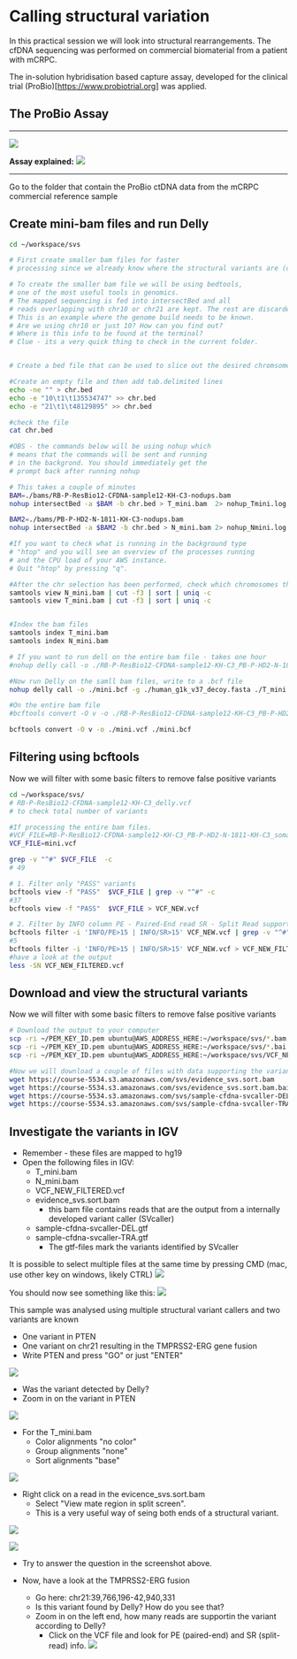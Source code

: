# Calling structural variation

In this practical session we will look into structural rearrangements. The cfDNA sequencing was performed on commercial biomaterial from a patient with mCRPC. 

The in-solution hybridisation based capture assay, developed for the clinical trial (ProBio)[https://www.probiotrial.org] was applied.

## The ProBio Assay
---
![](https://i.imgur.com/Onu5vYJ.png)

**Assay explained:**
![](https://i.imgur.com/HLDUR32.png)

---


Go to the folder that contain the ProBio ctDNA data from the mCRPC commercial reference sample

## Create mini-bam files and run Delly
```bash
cd ~/workspace/svs

# First create smaller bam files for faster 
# processing since we already know where the structural variants are (on chromsome 10 and 21).

# To create the smaller bam file we will be using bedtools, 
# one of the most useful tools in genomics. 
# The mapped sequencing is fed into intersectBed and all 
# reads overlapping with chr10 or chr21 are kept. The rest are discarded.
# This is an example where the genome build needs to be known. 
# Are we using chr10 or just 10? How can you find out?
# Where is this info to be found at the terminal?
# Clue - its a very quick thing to check in the current folder.


# Create a bed file that can be used to slice out the desired chromsomes

#Create an empty file and then add tab.delimited lines
echo -ne "" > chr.bed
echo -e "10\t1\t135534747" >> chr.bed
echo -e "21\t1\t48129895" >> chr.bed

#check the file
cat chr.bed

#OBS - the commands below will be using nohup which
# means that the commands will be sent and running
# in the backgrond. You should immediately get the 
# prompt back after running nohup

# This takes a couple of minutes
BAM=./bams/RB-P-ResBio12-CFDNA-sample12-KH-C3-nodups.bam
nohup intersectBed -a $BAM -b chr.bed > T_mini.bam  2> nohup_Tmini.log &

BAM2=./bams/PB-P-HD2-N-1811-KH-C3-nodups.bam
nohup intersectBed -a $BAM2 -b chr.bed > N_mini.bam 2> nohup_Nmini.log &

#If you want to check what is running in the background type
# "htop" and you will see an overview of the processes running
# and the CPU load of your AWS instance.
# Quit "htop" by pressing "q".

#After the chr selection has been performed, check which chromosomes that re in the mini-bam file
samtools view N_mini.bam | cut -f3 | sort | uniq -c
samtools view T_mini.bam | cut -f3 | sort | uniq -c


#Index the bam files
samtools index T_mini.bam
samtools index N_mini.bam

# If you want to run dell on the entire bam file - takes one hour
#nohup delly call -o ./RB-P-ResBio12-CFDNA-sample12-KH-C3_PB-P-HD2-N-1811-KH-C3_somatic_delly.bcf -g ./human_g1k_v37_decoy.fasta ./bams/RB-P-ResBio12-CFDNA-sample12-KH-C3-nodups.bam ./bams/PB-P-HD2-N-1811-KH-C3-nodups.bam > delly_nohup.log &

#Now run Delly on the samll bam files, write to a .bcf file
nohup delly call -o ./mini.bcf -g ./human_g1k_v37_decoy.fasta ./T_mini.bam ./N_mini.bam > delly_nohup.log &

#On the entire bam file
#bcftools convert -O v -o ./RB-P-ResBio12-CFDNA-sample12-KH-C3_PB-P-HD2-N-1811-KH-C3_somatic_delly.vcf ./RB-P-ResBio12-CFDNA-sample12-KH-C3_PB-P-HD2-N-1811-KH-C3_somatic_delly.bcf

bcftools convert -O v -o ./mini.vcf ./mini.bcf
```

## Filtering using bcftools

Now we will filter with some basic filters to remove false positive variants
```bash
cd ~/workspace/svs/
# RB-P-ResBio12-CFDNA-sample12-KH-C3_delly.vcf 
# to check total number of variants 

#If processing the entire bam files.
#VCF_FILE=RB-P-ResBio12-CFDNA-sample12-KH-C3_PB-P-HD2-N-1811-KH-C3_somatic_delly.vcf
VCF_FILE=mini.vcf

grep -v "^#" $VCF_FILE  -c
# 49

# 1. Filter only "PASS" variants 
bcftools view -f "PASS"  $VCF_FILE | grep -v "^#" -c 
#37
bcftools view -f "PASS"  $VCF_FILE > VCF_NEW.vcf

# 2. Filter by INFO column PE - Paired-End read SR - Split Read support 
bcftools filter -i 'INFO/PE>15 | INFO/SR>15' VCF_NEW.vcf | grep -v "^#" -c 
#5
bcftools filter -i 'INFO/PE>15 | INFO/SR>15' VCF_NEW.vcf > VCF_NEW_FILTERED.vcf
#have a look at the output
less -SN VCF_NEW_FILTERED.vcf
```

## Download and view the structural variants


Now we will filter with some basic filters to remove false positive variants
```bash
# Download the output to your computer
scp -ri ~/PEM_KEY_ID.pem ubuntu@AWS_ADDRESS_HERE:~/workspace/svs/*.bam .
scp -ri ~/PEM_KEY_ID.pem ubuntu@AWS_ADDRESS_HERE:~/workspace/svs/*.bai .
scp -ri ~/PEM_KEY_ID.pem ubuntu@AWS_ADDRESS_HERE:~/workspace/svs/VCF_NEW_FILTERED.vcf .

#Now we will download a couple of files with data supporting the variants from an internally developed tool for identifying structural rearrangements
wget https://course-5534.s3.amazonaws.com/svs/evidence_svs.sort.bam
wget https://course-5534.s3.amazonaws.com/svs/evidence_svs.sort.bam.bai
wget https://course-5534.s3.amazonaws.com/svs/sample-cfdna-svcaller-DEL.gtf
wget https://course-5534.s3.amazonaws.com/svs/sample-cfdna-svcaller-TRA.gtf
```


## Investigate the variants in IGV

- Remember - these files are mapped to hg19
- Open the following files in IGV:
    - T_mini.bam
    - N_mini.bam
    - VCF_NEW_FILTERED.vcf
    - evidence_svs.sort.bam
        - this bam file contains reads that are the output from a internally developed variant caller (SVcaller)
    - sample-cfdna-svcaller-DEL.gtf
    - sample-cfdna-svcaller-TRA.gtf
        - The gtf-files mark the variants identified by SVcaller


It is possible to select multiple files at the same time by pressing CMD (mac, use other key on windows, likely CTRL)
![](https://i.imgur.com/EiG2V7J.jpg)


You should now see something like this:
![](https://i.imgur.com/PqkzmDx.png)

This sample was analysed using multiple structural variant callers and two variants are known

- One variant in PTEN
- One variant on chr21 resulting in the TMPRSS2-ERG gene fusion
- Write PTEN and press "GO" or just "ENTER"

![](https://i.imgur.com/HGY0g7R.png)

- Was the variant detected by Delly?
- Zoom in on the variant in PTEN 

![](https://i.imgur.com/hDNzQGG.png)

- For the T_mini.bam
    - Color alignments "no color"
    - Group alignments "none"
    - Sort alignments "base"

![](https://i.imgur.com/uVy0UZX.png)

- Right click on a read in the evicence_svs.sort.bam
    - Select "View mate region in split screen".
    - This is a very useful way of seing both ends of a structural variant.

![](https://i.imgur.com/cBZCmD3.png)


![](https://i.imgur.com/Kos5iz7.png)


- Try to answer the question in the screenshot above.


- Now, have a look at the TMPRSS2-ERG fusion
    - Go here: chr21:39,766,196-42,940,331
    - Is this variant found by Delly? How do you see that?
    - Zoom in on the left end, how many reads are supportin the variant according to Delly?
        - Click on the VCF file and look for PE (paired-end) and SR (split-read) info.
![](https://i.imgur.com/lvw5Tt1.png)

